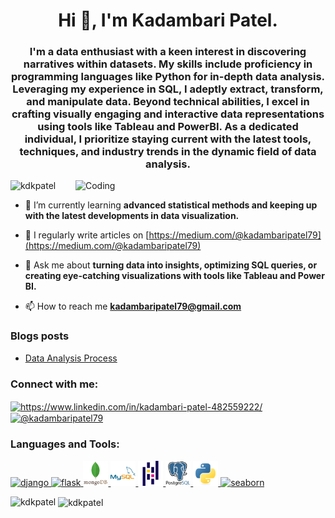 

<h1 align="center">Hi 👋, I'm Kadambari Patel.</h1>
<h3 align="center">I'm a data enthusiast with a keen interest in discovering narratives within datasets. My skills include proficiency in programming languages like Python for in-depth data analysis. Leveraging my experience in SQL, I adeptly extract, transform, and manipulate data. Beyond technical abilities, I excel in crafting visually engaging and interactive data representations using tools like Tableau and PowerBI. As a dedicated individual, I prioritize staying current with the latest tools, techniques, and industry trends in the dynamic field of data analysis.</h3>
<img align="right" alt="Coding" width="400" src="https://miro.medium.com/v2/resize:fit:679/1*DsIpnvUFCtKFEXCWLx3g5Q.gif">
<p align="left"> <img src="https://komarev.com/ghpvc/?username=kdkpatel&label=Profile%20views&color=0e75b6&style=flat" alt="kdkpatel" /> </p>

- 🌱 I’m currently learning **advanced statistical methods and keeping up with the latest developments in data visualization.**

- 📝 I regularly write articles on [https://medium.com/@kadambaripatel79](https://medium.com/@kadambaripatel79)

- 💬 Ask me about **turning data into insights, optimizing SQL queries, or creating eye-catching visualizations with tools like Tableau and Power BI.**

- 📫 How to reach me **kadambaripatel79@gmail.com**

### Blogs posts
<!-- BLOG-POST-LIST:START -->
- [Data Analysis Process](https://medium.com/@kadambaripatel79/data-analysis-process-8eecb2bc696d?source=rss-71f27bd90b69------2)
<!-- BLOG-POST-LIST:END -->

<h3 align="left">Connect with me:</h3>
<p align="left">
<a href="https://www.linkedin.com/in/kadambari-patel-482559222/" target="blank"><img align="center" src="https://raw.githubusercontent.com/rahuldkjain/github-profile-readme-generator/master/src/images/icons/Social/linked-in-alt.svg" alt="https://www.linkedin.com/in/kadambari-patel-482559222/" height="30" width="40" /></a>
<a href="https://medium.com/@kadambaripatel79" target="blank"><img align="center" src="https://raw.githubusercontent.com/rahuldkjain/github-profile-readme-generator/master/src/images/icons/Social/medium.svg" alt="@kadambaripatel79" height="30" width="40" /></a>
</p>

<h3 align="left">Languages and Tools:</h3>
<p align="left"> <a href="https://www.djangoproject.com/" target="_blank" rel="noreferrer"> <img src="https://cdn.worldvectorlogo.com/logos/django.svg" alt="django" width="40" height="40"/> </a> <a href="https://flask.palletsprojects.com/" target="_blank" rel="noreferrer"> <img src="https://www.vectorlogo.zone/logos/pocoo_flask/pocoo_flask-icon.svg" alt="flask" width="40" height="40"/> </a> <a href="https://www.mongodb.com/" target="_blank" rel="noreferrer"> <img src="https://raw.githubusercontent.com/devicons/devicon/master/icons/mongodb/mongodb-original-wordmark.svg" alt="mongodb" width="40" height="40"/> </a> <a href="https://www.mysql.com/" target="_blank" rel="noreferrer"> <img src="https://raw.githubusercontent.com/devicons/devicon/master/icons/mysql/mysql-original-wordmark.svg" alt="mysql" width="40" height="40"/> </a> <a href="https://pandas.pydata.org/" target="_blank" rel="noreferrer"> <img src="https://raw.githubusercontent.com/devicons/devicon/2ae2a900d2f041da66e950e4d48052658d850630/icons/pandas/pandas-original.svg" alt="pandas" width="40" height="40"/> </a> <a href="https://www.postgresql.org" target="_blank" rel="noreferrer"> <img src="https://raw.githubusercontent.com/devicons/devicon/master/icons/postgresql/postgresql-original-wordmark.svg" alt="postgresql" width="40" height="40"/> </a> <a href="https://www.python.org" target="_blank" rel="noreferrer"> <img src="https://raw.githubusercontent.com/devicons/devicon/master/icons/python/python-original.svg" alt="python" width="40" height="40"/> </a> <a href="https://seaborn.pydata.org/" target="_blank" rel="noreferrer"> <img src="https://seaborn.pydata.org/_images/logo-mark-lightbg.svg" alt="seaborn" width="40" height="40"/> </a> </p>

<p><img align="left" src="https://github-readme-stats.vercel.app/api/top-langs?username=kdkpatel&show_icons=true&locale=en&layout=compact" alt="kdkpatel" /></p>

<p>&nbsp;<img align="center" src="https://github-readme-stats.vercel.app/api?username=kdkpatel&show_icons=true&locale=en" alt="kdkpatel" /></p>
